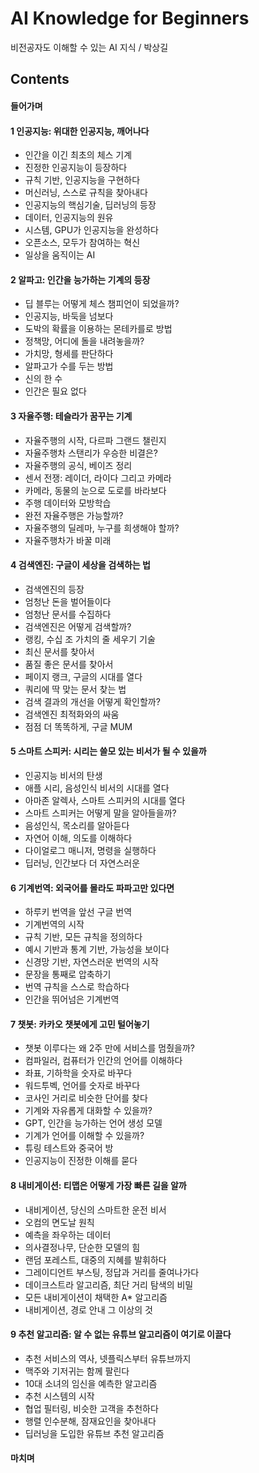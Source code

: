 # AI Knowledge for Beginners
비전공자도 이해할 수 있는 AI 지식 / 박상길

## Contents

#### 들어가며

#### 1 인공지능: 위대한 인공지능, 깨어나다
- 인간을 이긴 최초의 체스 기계
- 진정한 인공지능이 등장하다
- 규칙 기반, 인공지능을 구현하다
- 머신러닝, 스스로 규칙을 찾아내다
- 인공지능의 핵심기술, 딥러닝의 등장
- 데이터, 인공지능의 원유
- 시스템, GPU가 인공지능을 완성하다
- 오픈소스, 모두가 참여하는 혁신
- 일상을 움직이는 AI

#### 2 알파고: 인간을 능가하는 기계의 등장
- 딥 블루는 어떻게 체스 챔피언이 되었을까?
- 인공지능, 바둑을 넘보다
- 도박의 확률을 이용하는 몬테카를로 방법
- 정책망, 어디에 돌을 내려놓을까?
- 가치망, 형세를 판단하다
- 알파고가 수를 두는 방법
- 신의 한 수
- 인간은 필요 없다

#### 3 자율주행: 테슬라가 꿈꾸는 기계
- 자율주행의 시작, 다르파 그랜드 챌린지
- 자율주행차 스탠리가 우승한 비결은?
- 자율주행의 공식, 베이즈 정리
- 센서 전쟁: 레이더, 라이다 그리고 카메라
- 카메라, 동물의 눈으로 도로를 바라보다
- 주행 데이터와 모방학습
- 완전 자율주행은 가능할까?
- 자율주행의 딜레마, 누구를 희생해야 할까?
- 자율주행차가 바꿀 미래

#### 4 검색엔진: 구글이 세상을 검색하는 법
- 검색엔진의 등장
- 엄청난 돈을 벌어들이다
- 엄청난 문서를 수집하다
- 검색엔진은 어떻게 검색할까?
- 랭킹, 수십 조 가치의 줄 세우기 기술
- 최신 문서를 찾아서
- 품질 좋은 문서를 찾아서
- 페이지 랭크, 구글의 시대를 열다
- 쿼리에 딱 맞는 문서 찾는 법
- 검색 결과의 개선을 어떻게 확인할까?
- 검색엔진 최적화와의 싸움
- 점점 더 똑똑하게, 구글 MUM

#### 5 스마트 스피커: 시리는 쓸모 있는 비서가 될 수 있을까
- 인공지능 비서의 탄생
- 애플 시리, 음성인식 비서의 시대를 열다
- 아마존 알렉사, 스마트 스피커의 시대를 열다
- 스마트 스피커는 어떻게 말을 알아들을까?
- 음성인식, 목소리를 알아듣다
- 자연어 이해, 의도를 이해하다
- 다이얼로그 매니저, 명령을 실행하다
- 딥러닝, 인간보다 더 자연스러운

#### 6 기계번역: 외국어를 몰라도 파파고만 있다면
- 하루키 번역을 앞선 구글 번역
- 기계번역의 시작
- 규칙 기반, 모든 규칙을 정의하다
- 예시 기반과 통계 기반, 가능성을 보이다
- 신경망 기반, 자연스러운 번역의 시작
- 문장을 통째로 압축하기
- 번역 규칙을 스스로 학습하다
- 인간을 뛰어넘은 기계번역

#### 7 챗봇: 카카오 챗봇에게 고민 털어놓기
- 챗봇 이루다는 왜 2주 만에 서비스를 멈췄을까?
- 컴파일러, 컴퓨터가 인간의 언어를 이해하다
- 좌표, 기하학을 숫자로 바꾸다
- 워드투벡, 언어를 숫자로 바꾸다
- 코사인 거리로 비슷한 단어를 찾다
- 기계와 자유롭게 대화할 수 있을까?
- GPT, 인간을 능가하는 언어 생성 모델
- 기계가 언어를 이해할 수 있을까?
- 튜링 테스트와 중국어 방
- 인공지능이 진정한 이해를 묻다

#### 8 내비게이션: 티맵은 어떻게 가장 빠른 길을 알까
- 내비게이션, 당신의 스마트한 운전 비서
- 오컴의 면도날 원칙
- 예측을 좌우하는 데이터
- 의사결정나무, 단순한 모델의 힘
- 랜덤 포레스트, 대중의 지혜를 발휘하다
- 그레이디언트 부스팅, 정답과 거리를 줄여나가다
- 데이크스트라 알고리즘, 최단 거리 탐색의 비밀
- 모든 내비게이션이 채택한 A\* 알고리즘
- 내비게이션, 경로 안내 그 이상의 것

#### 9 추천 알고리즘: 알 수 없는 유튜브 알고리즘이 여기로 이끌다
- 추천 서비스의 역사, 넷플릭스부터 유튜브까지
- 맥주와 기저귀는 함께 팔린다
- 10대 소녀의 임신을 예측한 알고리즘
- 추천 시스템의 시작
- 협업 필터링, 비슷한 고객을 추천하다
- 행렬 인수분해, 잠재요인을 찾아내다
- 딥러닝을 도입한 유튜브 추천 알고리즘

#### 마치며
